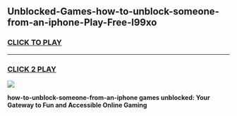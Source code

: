 
## Unblocked-Games-how-to-unblock-someone-from-an-iphone-Play-Free-l99xo
<h3>
<a href="https://premium76.site?title=how-to-unblock-someone-from-an-iphone&ref=10A">CLICK TO PLAY</a></h3>
<hr>

<h3>
<a href="https://premium76.site?title=how-to-unblock-someone-from-an-iphone&ref=10A">CLICK 2 PLAY</a>
  
</h3>

<a href="https://premium76.site?title=how-to-unblock-someone-from-an-iphone&ref=10A"><img src="https://clearcache.store/games.png"></a>


**how-to-unblock-someone-from-an-iphone games unblocked: Your Gateway to Fun and Accessible Online Gaming**
